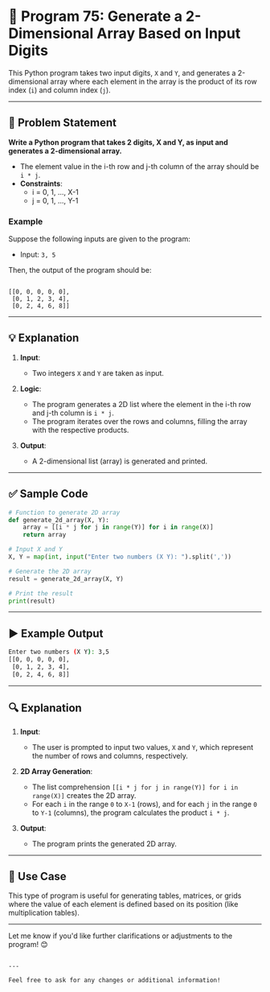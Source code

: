
# 📝 Program 75: Generate a 2-Dimensional Array Based on Input Digits

This Python program takes two input digits, `X` and `Y`, and generates a 2-dimensional array where each element in the array is the product of its row index (`i`) and column index (`j`).

---

## 📌 Problem Statement

**Write a Python program that takes 2 digits, X and Y, as input and generates a 2-dimensional array.**

- The element value in the i-th row and j-th column of the array should be `i * j`.
- **Constraints**: 
  - i = 0, 1, ..., X-1
  - j = 0, 1, ..., Y-1

### Example

Suppose the following inputs are given to the program:
- Input: `3, 5`

Then, the output of the program should be:
```

[[0, 0, 0, 0, 0],
 [0, 1, 2, 3, 4],
 [0, 2, 4, 6, 8]]

```

---

## 💡 Explanation

1. **Input**:
   - Two integers `X` and `Y` are taken as input.
   
2. **Logic**:
   - The program generates a 2D list where the element in the i-th row and j-th column is `i * j`.
   - The program iterates over the rows and columns, filling the array with the respective products.

3. **Output**:
   - A 2-dimensional list (array) is generated and printed.

---

## ✅ Sample Code

```python
# Function to generate 2D array
def generate_2d_array(X, Y):
    array = [[i * j for j in range(Y)] for i in range(X)]
    return array

# Input X and Y
X, Y = map(int, input("Enter two numbers (X Y): ").split(','))

# Generate the 2D array
result = generate_2d_array(X, Y)

# Print the result
print(result)
```

---

## ▶️ Example Output

```bash
Enter two numbers (X Y): 3,5
[[0, 0, 0, 0, 0], 
 [0, 1, 2, 3, 4], 
 [0, 2, 4, 6, 8]]
```

---

## 🔍 Explanation

1. **Input**:
   - The user is prompted to input two values, `X` and `Y`, which represent the number of rows and columns, respectively.

2. **2D Array Generation**:
   - The list comprehension `[[i * j for j in range(Y)] for i in range(X)]` creates the 2D array.
   - For each `i` in the range `0` to `X-1` (rows), and for each `j` in the range `0` to `Y-1` (columns), the program calculates the product `i * j`.

3. **Output**:
   - The program prints the generated 2D array.

---

## 🎯 Use Case

This type of program is useful for generating tables, matrices, or grids where the value of each element is defined based on its position (like multiplication tables).

---

Let me know if you'd like further clarifications or adjustments to the program! 😊

```

---

Feel free to ask for any changes or additional information!

